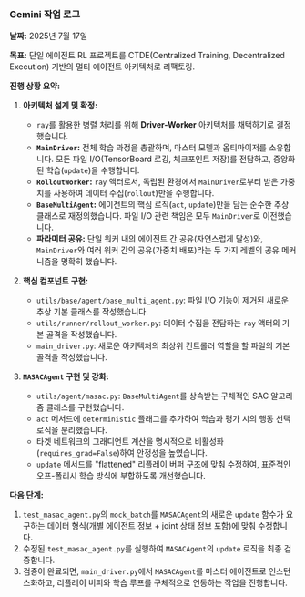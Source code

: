 ### **Gemini 작업 로그**

**날짜:** 2025년 7월 17일

**목표:** 단일 에이전트 RL 프로젝트를 CTDE(Centralized Training, Decentralized Execution) 기반의 멀티 에이전트 아키텍처로 리팩토링.

**진행 상황 요약:**

1.  **아키텍처 설계 및 확정:**
    *   `ray`를 활용한 병렬 처리를 위해 **Driver-Worker** 아키텍처를 채택하기로 결정했습니다.
    *   **`MainDriver`:** 전체 학습 과정을 총괄하며, 마스터 모델과 옵티마이저를 소유합니다. 모든 파일 I/O(TensorBoard 로깅, 체크포인트 저장)를 전담하고, 중앙화된 학습(`update`)을 수행합니다.
    *   **`RolloutWorker`:** `ray` 액터로서, 독립된 환경에서 `MainDriver`로부터 받은 가중치를 사용하여 데이터 수집(`rollout`)만을 수행합니다.
    *   **`BaseMultiAgent`:** 에이전트의 핵심 로직(`act`, `update`)만을 담는 순수한 추상 클래스로 재정의했습니다. 파일 I/O 관련 책임은 모두 `MainDriver`로 이전했습니다.
    *   **파라미터 공유:** 단일 워커 내의 에이전트 간 공유(자연스럽게 달성)와, `MainDriver`와 여러 워커 간의 공유(가중치 배포)라는 두 가지 레벨의 공유 메커니즘을 명확히 했습니다.

2.  **핵심 컴포넌트 구현:**
    *   `utils/base/agent/base_multi_agent.py`: 파일 I/O 기능이 제거된 새로운 추상 기본 클래스를 작성했습니다.
    *   `utils/runner/rollout_worker.py`: 데이터 수집을 전담하는 `ray` 액터의 기본 골격을 작성했습니다.
    *   `main_driver.py`: 새로운 아키텍처의 최상위 컨트롤러 역할을 할 파일의 기본 골격을 작성했습니다.

3.  **`MASACAgent` 구현 및 강화:**
    *   `utils/agent/masac.py`: `BaseMultiAgent`를 상속받는 구체적인 SAC 알고리즘 클래스를 구현했습니다.
    *   `act` 메서드에 `deterministic` 플래그를 추가하여 학습과 평가 시의 행동 선택 로직을 분리했습니다.
    *   타겟 네트워크의 그래디언트 계산을 명시적으로 비활성화(`requires_grad=False`)하여 안정성을 높였습니다.
    *   `update` 메서드를 "flattened" 리플레이 버퍼 구조에 맞춰 수정하여, 표준적인 오프-폴리시 학습 방식에 부합하도록 개선했습니다.

**다음 단계:**

1.  `test_masac_agent.py`의 `mock_batch`를 `MASACAgent`의 새로운 `update` 함수가 요구하는 데이터 형식(개별 에이전트 정보 + joint 상태 정보 포함)에 맞춰 수정합니다.
2.  수정된 `test_masac_agent.py`를 실행하여 `MASACAgent`의 `update` 로직을 최종 검증합니다.
3.  검증이 완료되면, `main_driver.py`에서 `MASACAgent`를 마스터 에이전트로 인스턴스화하고, 리플레이 버퍼와 학습 루프를 구체적으로 연동하는 작업을 진행합니다.

